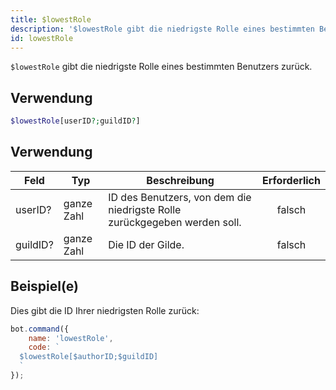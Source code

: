 ```yaml
---
title: $lowestRole
description: '$lowestRole gibt die niedrigste Rolle eines bestimmten Benutzers zurück.'
id: lowestRole
---
```


`$lowestRole` gibt die niedrigste Rolle eines bestimmten Benutzers zurück.

## Verwendung

```php
$lowestRole[userID?;guildID?]
```

## Verwendung

| Feld     | Typ        | Beschreibung                                                              | Erforderlich |
| -------- | ---------- | ------------------------------------------------------------------------- |:------------:|
| userID?  | ganze Zahl | ID des Benutzers, von dem die niedrigste Rolle zurückgegeben werden soll. |    falsch    |
| guildID? | ganze Zahl | Die ID der Gilde.                                                         |    falsch    |

## Beispiel(e)

Dies gibt die ID Ihrer niedrigsten Rolle zurück:

```javascript
bot.command({
    name: 'lowestRole',
    code: `
  $lowestRole[$authorID;$guildID]
  `
});
```
